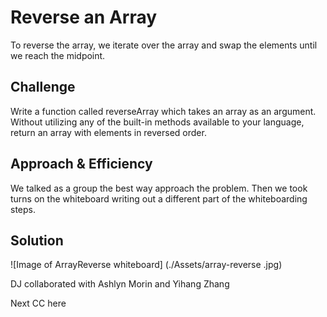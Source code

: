 # Reverse an Array
To reverse the array, we iterate over the array and swap the elements until we reach the midpoint.

## Challenge
Write a function called reverseArray which takes an array as an argument. Without utilizing any of the built-in methods available to your language, return an array with elements in reversed order.

## Approach & Efficiency
We talked as a group the best way approach the problem. Then we took turns on the whiteboard writing out a different part of the whiteboarding steps.

## Solution
![Image of ArrayReverse whiteboard]
(./Assets/array-reverse
.jpg)

DJ collaborated with Ashlyn Morin and Yihang Zhang

Next CC here
